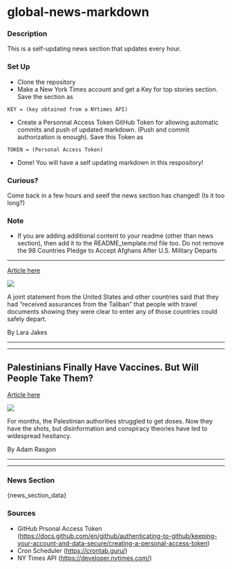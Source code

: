 # global-news-markdown

### Description 
This is a self-updating news section that updates every hour.

### Set Up 
* Clone the repository
* Make a New York Times account and get a Key for top stories section. Save the section as 
 ```
 KEY = (key obtained from a NYtimes API)
 ```
*  Create a Personnal Access Token GitHub Token for allowing automatic commits and push of updated markdown. (Push and commit authorization is enough). Save this Token as 
```
TOKEN = (Personal Access Token)
```
* Done! You will have a self updating markdown in this respository!

### Curious?
Come back in a few hours and seeif the news section has changed! (Is it too long?)

### Note
* If you are adding additional content to your readme (other than news section), then add it to the README_template.md file too. Do not remove the 98 Countries Pledge to Accept Afghans After U.S. Military Departs
-----------------------------------------------------------------

[Article here](https://www.nytimes.com/2021/08/29/us/politics/afghanistan-refugees.html)

[![](https://static01.nyt.com/images/2021/08/28/multimedia/28DC-evacuate-01/28DC-evacuate-01-superJumbo.jpg)](https://www.nytimes.com/2021/08/29/us/politics/afghanistan-refugees.html)

A joint statement from the United States and other countries said that they had “received assurances from the Taliban” that people with travel documents showing they were clear to enter any of those countries could safely depart.

By Lara Jakes

* * *

* * *

Palestinians Finally Have Vaccines. But Will People Take Them?
--------------------------------------------------------------

[Article here](https://www.nytimes.com/2021/08/29/world/middleeast/palestinians-covid-vaccines-hesitancy.html)

[![](https://static01.nyt.com/images/2021/08/29/world/29palestinians-vaccine6/merlin_193745322_f2df0b4f-b2fe-43b2-b5c2-e0d9ac7acb90-superJumbo.jpg)](https://www.nytimes.com/2021/08/29/world/middleeast/palestinians-covid-vaccines-hesitancy.html)

For months, the Palestinian authorities struggled to get doses. Now they have the shots, but disinformation and conspiracy theories have led to widespread hesitancy.

By Adam Rasgon

* * *

* * *

### News Section 
{news_section_data}


### Sources 
* GitHub Prsonal Access Token (https://docs.github.com/en/github/authenticating-to-github/keeping-your-account-and-data-secure/creating-a-personal-access-token)
* Cron Scheduler (https://crontab.guru/)
* NY Times API (https://developer.nytimes.com/)
